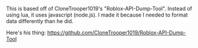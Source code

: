 This is based off of CloneTrooper1019's "Roblox-API-Dump-Tool". Instead of using lua, it uses javascript (node.js). I made it because I needed to format data differently than he did.

Here's his thing: https://github.com/CloneTrooper1019/Roblox-API-Dump-Tool
